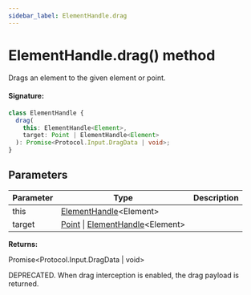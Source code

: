 ```yaml
---
sidebar_label: ElementHandle.drag
---
```


# ElementHandle.drag() method

Drags an element to the given element or point.

#### Signature:

```typescript
class ElementHandle {
  drag(
    this: ElementHandle<Element>,
    target: Point | ElementHandle<Element>
  ): Promise<Protocol.Input.DragData | void>;
}
```

## Parameters

| Parameter | Type                                                                                          | Description |
| --------- | --------------------------------------------------------------------------------------------- | ----------- |
| this      | [ElementHandle](./puppeteer.elementhandle.md)&lt;Element&gt;                                  |             |
| target    | [Point](./puppeteer.point.md) \| [ElementHandle](./puppeteer.elementhandle.md)&lt;Element&gt; |             |

**Returns:**

Promise&lt;Protocol.Input.DragData \| void&gt;

DEPRECATED. When drag interception is enabled, the drag payload is returned.
